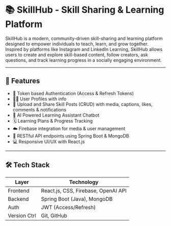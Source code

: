 # 📚 SkillHub - Skill Sharing & Learning Platform

SkillHub is a modern, community-driven skill-sharing and learning platform designed to empower individuals to teach, learn, and grow together. Inspired by platforms like Instagram and LinkedIn Learning, SkillHub allows users to create and explore skill-based content, follow creators, ask questions, and track learning progress in a socially engaging environment.

---

## 🚀 Features

- 🔐 Token based Authentication (Access & Refresh Tokens)
- 🧑‍🏫 User Profiles with info
- 📸 Upload and Share Skill Posts (CRUD) with media, captions, likes, comments & notifications
- 🤖 AI Powered Learning Assistant Chatbot
- 🗓️ Learning Plans & Progress Tracking
- ☁️ Firebase integration for media & user management
- 📡 RESTful API endpoints using Spring Boot & MongoDB
- 💻 Responsive UI/UX with React.js

---

## 🛠️ Tech Stack

| Layer        | Technology                      |
|--------------|---------------------------------|
| Frontend     | React.js, CSS, Firebase, OpenAI API|
| Backend      | Spring Boot (Java), MongoDB     |
| Auth         | JWT (Access/Refresh) |
| Version Ctrl | Git, GitHub                     |

